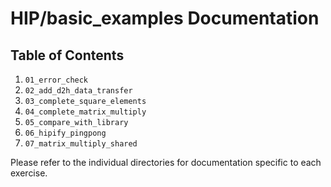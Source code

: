 # HIP/basic_examples Documentation

## Table of Contents

1. `01_error_check`
2. `02_add_d2h_data_transfer`
3. `03_complete_square_elements`
4. `04_complete_matrix_multiply`
5. `05_compare_with_library`
6. `06_hipify_pingpong` 
7. `07_matrix_multiply_shared`

Please refer to the individual directories for documentation specific to each exercise.
